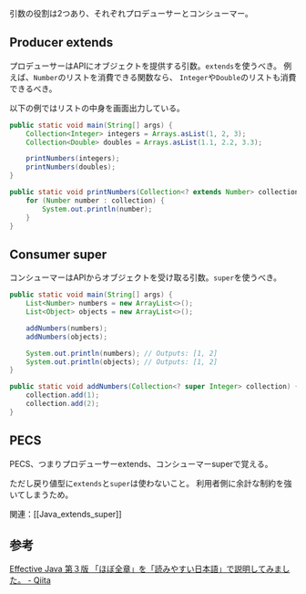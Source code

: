 引数の役割は2つあり、それぞれプロデューサーとコンシューマー。

## Producer extends
プロデューサーはAPIにオブジェクトを提供する引数。`extends`を使うべき。
例えば、`Number`のリストを消費できる関数なら、
`Integer`や`Double`のリストも消費できるべき。

以下の例ではリストの中身を画面出力している。
```java
public static void main(String[] args) {
    Collection<Integer> integers = Arrays.asList(1, 2, 3);
    Collection<Double> doubles = Arrays.asList(1.1, 2.2, 3.3);

    printNumbers(integers);
    printNumbers(doubles);
}

public static void printNumbers(Collection<? extends Number> collection) {
    for (Number number : collection) {
        System.out.println(number);
    }
}
```

## Consumer super
コンシューマーはAPIからオブジェクトを受け取る引数。`super`を使うべき。
```java
public static void main(String[] args) {
    List<Number> numbers = new ArrayList<>();
    List<Object> objects = new ArrayList<>();

    addNumbers(numbers);
    addNumbers(objects);

    System.out.println(numbers); // Outputs: [1, 2]
    System.out.println(objects); // Outputs: [1, 2]
}

public static void addNumbers(Collection<? super Integer> collection) {
    collection.add(1);
    collection.add(2);
}
```

## PECS
PECS、つまりプロデューサーextends、コンシューマーsuperで覚える。

ただし戻り値型に`extends`と`super`は使わないこと。
利用者側に余計な制約を強いてしまうため。

関連：[[Java_extends_super]]

## 参考
[Effective Java 第３版 「ほぼ全章」を「読みやすい日本語」で説明してみました。 - Qiita](https://qiita.com/nyandora/items/3e5ec76ca3881bc17924)
